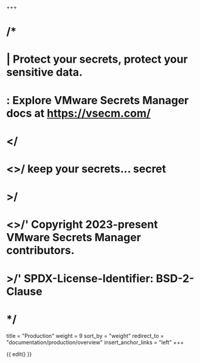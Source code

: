+++
# /*
# |    Protect your secrets, protect your sensitive data.
# :    Explore VMware Secrets Manager docs at https://vsecm.com/
# </
# <>/  keep your secrets... secret
# >/
# <>/' Copyright 2023-present VMware Secrets Manager contributors.
# >/'  SPDX-License-Identifier: BSD-2-Clause
# */

title = "Production"
weight = 9
sort_by = "weight"
redirect_to = "documentation/production/overview"
insert_anchor_links = "left"
+++

{{ edit() }}
